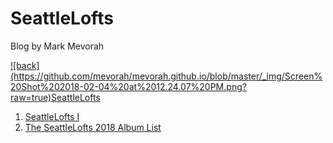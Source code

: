 # SeattleLofts
Blog by Mark Mevorah

<a href="/">
  ![back](https://github.com/mevorah/mevorah.github.io/blob/master/_img/Screen%20Shot%202018-02-04%20at%2012.24.07%20PM.png?raw=true)SeattleLofts
</a>

1. [SeattleLofts I](/SeattleLofts1)
1. [The SeattleLofts 2018 Album List](/The2018SeattleLoftsAlbumsofTheYearList)

<a href="https://github.com/mevorah"><i class="fa fa-github-square" style="font-size:36px"></i></a>
<a href="https://www.instagram.com/markmevorah/"><i class="fa fa-instagram" style="font-size:36px"></i></a>
<a href="https://seattlelofts.tumblr.com"><i class="fa fa-tumblr-square" style="font-size:36px"></i></a>
